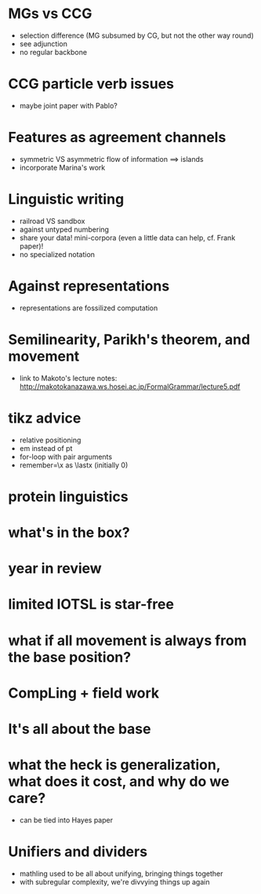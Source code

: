 # MGs vs CCG

- selection difference (MG subsumed by CG, but not the other way round)
- see adjunction
- no regular backbone

# CCG particle verb issues

- maybe joint paper with Pablo?

# Features as agreement channels

- symmetric VS asymmetric flow of information ==> islands
- incorporate Marina's work

# Linguistic writing

- railroad VS sandbox
- against untyped numbering
- share your data! mini-corpora (even a little data can help, cf. Frank paper)!
- no specialized notation

# Against representations

- representations are fossilized computation

# Semilinearity, Parikh's theorem, and movement

- link to Makoto's lecture notes: http://makotokanazawa.ws.hosei.ac.jp/FormalGrammar/lecture5.pdf

# tikz advice

- relative positioning
- em instead of pt
- for-loop with pair arguments
- remember=\x as \lastx (initially 0)

# protein linguistics

# what's in the box?

# year in review

# limited IOTSL is star-free

# what if all movement is always from the base position?

# CompLing + field work

# It's all about the base

# what the heck is generalization, what does it cost, and why do we care?

- can be tied into Hayes paper

# Unifiers and dividers

- mathling used to be all about unifying, bringing things together
- with subregular complexity, we're divvying things up again
